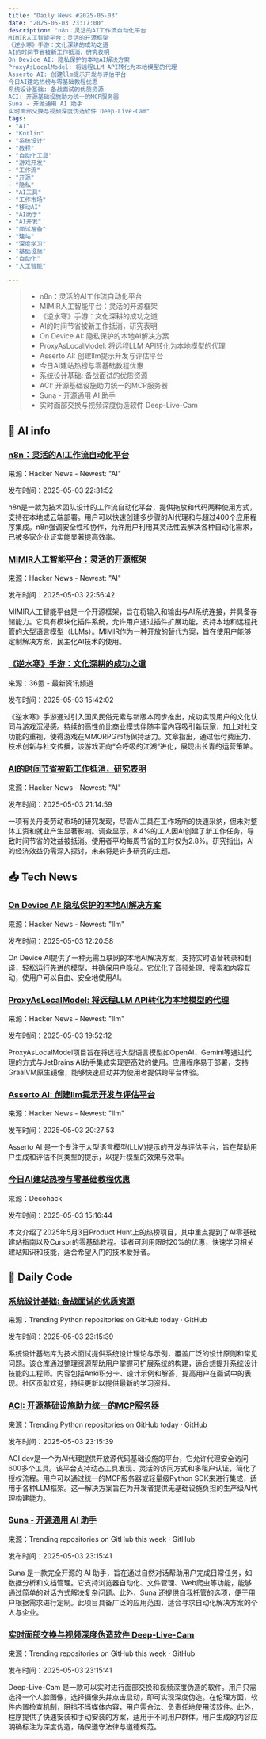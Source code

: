 ```yaml
---
title: "Daily News #2025-05-03"
date: "2025-05-03 23:17:00"
description: "n8n：灵活的AI工作流自动化平台
MIMIR人工智能平台：灵活的开源框架
《逆水寒》手游：文化深耕的成功之道
AI的时间节省被新工作抵消，研究表明
On Device AI: 隐私保护的本地AI解决方案
ProxyAsLocalModel: 将远程LLM API转化为本地模型的代理
Asserto AI: 创建llm提示开发与评估平台
今日AI建站热榜与零基础教程优惠
系统设计基础: 备战面试的优质资源
ACI: 开源基础设施助力统一的MCP服务器
Suna - 开源通用 AI 助手
实时面部交换与视频深度伪造软件 Deep-Live-Cam"
tags: 
- "AI"
- "Kotlin"
- "系统设计"
- "教程"
- "自动化工具"
- "游戏开发"
- "工作流"
- "开源"
- "隐私"
- "AI工具"
- "工作市场"
- "移动AI"
- "AI助手"
- "AI开发"
- "面试准备"
- "建站"
- "深度学习"
- "基础设施"
- "自动化"
- "人工智能"

---
```


> - n8n：灵活的AI工作流自动化平台
> - MIMIR人工智能平台：灵活的开源框架
> - 《逆水寒》手游：文化深耕的成功之道
> - AI的时间节省被新工作抵消，研究表明
> - On Device AI: 隐私保护的本地AI解决方案
> - ProxyAsLocalModel: 将远程LLM API转化为本地模型的代理
> - Asserto AI: 创建llm提示开发与评估平台
> - 今日AI建站热榜与零基础教程优惠
> - 系统设计基础: 备战面试的优质资源
> - ACI: 开源基础设施助力统一的MCP服务器
> - Suna - 开源通用 AI 助手
> - 实时面部交换与视频深度伪造软件 Deep-Live-Cam

## 🤖 AI info

### [n8n：灵活的AI工作流自动化平台](https://n8n.io/)

来源：Hacker News - Newest: "AI"

发布时间：2025-05-03 22:31:52

n8n是一款为技术团队设计的工作流自动化平台，提供拖放和代码两种使用方式，支持在本地或云端部署。用户可以快速创建多步骤的AI代理和与超过400个应用程序集成。n8n强调安全性和协作，允许用户利用其灵活性去解决各种自动化需求，已被多家企业证实能显著提高效率。

### [MIMIR人工智能平台：灵活的开源框架](https://github.com/Mimir-AIP/Mimir-AIP)

来源：Hacker News - Newest: "AI"

发布时间：2025-05-03 22:56:42

MIMIR人工智能平台是一个开源框架，旨在将输入和输出与AI系统连接，并具备存储能力。它具有模块化插件系统，允许用户通过插件扩展功能，支持本地和远程托管的大型语言模型（LLMs）。MIMIR作为一种开放的替代方案，旨在使用户能够定制解决方案，民主化AI技术的使用。

### [《逆水寒》手游：文化深耕的成功之道](https://www.36kr.com/p/3276569351545218)

来源：36氪 - 最新资讯频道

发布时间：2025-05-03 15:42:02

《逆水寒》手游通过引入国风民俗元素与新版本同步推出，成功实现用户的文化认同与游戏沉浸感。持续的高性价比商业模式伴随丰富内容吸引新玩家，加上对社交功能的重视，使得游戏在MMORPG市场保持活力。文章指出，通过低付费压力、技术创新与社交传播，该游戏正向“会呼吸的江湖”进化，展现出长青的运营策略。

### [AI的时间节省被新工作抵消，研究表明](https://arstechnica.com/ai/2025/05/time-saved-by-ai-offset-by-new-work-created-study-suggests/)

来源：Hacker News - Newest: "AI"

发布时间：2025-05-03 21:14:59

一项有关丹麦劳动市场的研究发现，尽管AI工具在工作场所的快速采纳，但未对整体工资和就业产生显著影响。调查显示，8.4%的工人因AI创建了新工作任务，导致时间节省的效益被抵消。使用者平均每周节省的工时仅为2.8%。研究指出，AI的经济效益仍需深入探讨，未来将是许多研究的主题。

## 📥 Tech News

### [On Device AI: 隐私保护的本地AI解决方案](https://ondevice-ai.app/)

来源：Hacker News - Newest: "llm"

发布时间：2025-05-03 12:20:58

On Device AI提供了一种无需互联网的本地AI解决方案，支持实时语音转录和翻译，轻松运行先进的模型，并确保用户隐私。它优化了音频处理、搜索和内容互动，使用户可以自由、安全地使用AI。

### [ProxyAsLocalModel: 将远程LLM API转化为本地模型的代理](https://github.com/Stream29/ProxyAsLocalModel)

来源：Hacker News - Newest: "llm"

发布时间：2025-05-03 19:52:12

ProxyAsLocalModel项目旨在将远程大型语言模型如OpenAI、Gemini等通过代理的方式与JetBrains AI助手集成实现更高效的使用。应用程序易于部署，支持GraalVM原生镜像，能够快速启动并为使用者提供跨平台体验。

### [Asserto AI: 创建llm提示开发与评估平台](https://app.asserto.ai)

来源：Hacker News - Newest: "llm"

发布时间：2025-05-03 20:27:53

Asserto AI 是一个专注于大型语言模型(LLM)提示的开发与评估平台，旨在帮助用户生成和评估不同类型的提示，以提升模型的效果与效率。

### [今日AI建站热榜与零基础教程优惠](https://decohack.com/producthunt-daily-2025-05-03/)

来源：Decohack

发布时间：2025-05-03 15:16:44

本文介绍了2025年5月3日Product Hunt上的热榜项目，其中重点提到了AI零基础建站指南以及Cursor的零基础教程。读者可利用限时20%的优惠，快速学习相关建站知识和技能，适合希望入门的技术爱好者。

## 💾 Daily Code

### [系统设计基础: 备战面试的优质资源](https://github.com/donnemartin/system-design-primer)

来源：Trending Python repositories on GitHub today · GitHub

发布时间：2025-05-03 23:15:39

系统设计基础库为技术面试提供系统设计理论与示例，覆盖广泛的设计原则和常见问题。该仓库通过整理资源帮助用户掌握可扩展系统的构建，适合想提升系统设计技能的工程师。内容包括Anki积分卡、设计示例和解答，提高用户在面试中的表现。社区贡献欢迎，持续更新以提供最新的学习资料。

### [ACI: 开源基础设施助力统一的MCP服务器](https://github.com/aipotheosis-labs/aci)

来源：Trending Python repositories on GitHub today · GitHub

发布时间：2025-05-03 23:15:39

ACI.dev是一个为AI代理提供开放源代码基础设施的平台，它允许代理安全访问600多个工具。该平台支持动态工具发现、灵活的访问方式和多租户认证，简化了授权流程。用户可以通过统一的MCP服务器或轻量级Python SDK来进行集成，适用于各种LLM框架。这一解决方案旨在为开发者提供无基础设施负担的生产级AI代理构建能力。

### [Suna - 开源通用 AI 助手](https://github.com/kortix-ai/suna)

来源：Trending repositories on GitHub this week · GitHub

发布时间：2025-05-03 23:15:41

Suna 是一款完全开源的 AI 助手，旨在通过自然对话帮助用户完成日常任务，如数据分析和文档管理。它支持浏览器自动化、文件管理、Web爬虫等功能，能够通过简单的对话方式解决复杂问题。此外，Suna 还提供自我托管的选项，便于用户根据需求进行定制。此项目具备广泛的应用范围，适合寻求自动化解决方案的个人与企业。

### [实时面部交换与视频深度伪造软件 Deep-Live-Cam](https://github.com/hacksider/Deep-Live-Cam)

来源：Trending repositories on GitHub this week · GitHub

发布时间：2025-05-03 23:15:41

Deep-Live-Cam 是一款可以实时进行面部交换和视频深度伪造的软件。用户只需选择一个人脸图像，选择摄像头并点击启动，即可实现深度伪造。在伦理方面，软件内置检查机制，阻挡不当媒体内容，用户需合法、负责任地使用该软件。此外，程序提供了快速安装和手动安装的方案，适用于不同用户群体。用户生成的内容应明确标注为深度伪造，确保遵守法律与道德规范。
